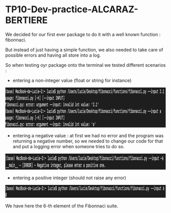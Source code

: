 # TP10-Dev-practice-ALCARAZ-BERTIERE

We decided for our first ever package to do it with a well known function : fibonnaci.

But instead of just having a simple function, we also needed to take care of possible errors and having all store into a log.

So when testing oyr package onto the terminal we tested different scenarios :
- entering a non-integer value (float or string for instance)
<div align="center">

<img src="https://github.com/LucieBertiere/TP10-Dev-practice-ALCARAZ-BERTIERE/blob/main/Images/not_integer.png" width="1000" height="125">
  
</div>


- entering a negative value : at first we had no error and the program was returning a negative number, so we needed to change our code for that and put a logging error when someone tries to do so.

<div align="center">

<img src="https://github.com/LucieBertiere/TP10-Dev-practice-ALCARAZ-BERTIERE/blob/main/Images/negative_integer.png" width="1000" height="50">
  
</div>

- entering a positive integer (should not raise any error)


<div align="center">

<img src="https://github.com/LucieBertiere/TP10-Dev-practice-ALCARAZ-BERTIERE/blob/main/Images/good_output.png" width="1000" height="40">
  
</div>

We have here the 6-th element of the Fibonnaci suite.
 
